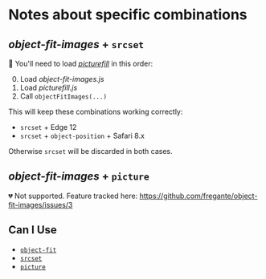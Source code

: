 # Notes about specific combinations

## *object-fit-images* + `srcset`

💚 You'll need to load [*picturefill*](https://github.com/scottjehl/picturefill) in this order:

0. Load _object-fit-images.js_
1. Load _picturefill.js_
2. Call `objectFitImages(...)`

This will keep these combinations working correctly:

* `srcset` + Edge 12
* `srcset` + `object-position` + Safari 8.x

Otherwise `srcset` will be discarded in both cases.

## *object-fit-images* + `picture`

💔 Not supported. Feature tracked here: https://github.com/fregante/object-fit-images/issues/3

## Can I Use

* [`object-fit`](http://caniuse.com/#feat=object-fit)
* [`srcset`](http://caniuse.com/#feat=srcset)
* [`picture`](http://caniuse.com/#feat=picture)

